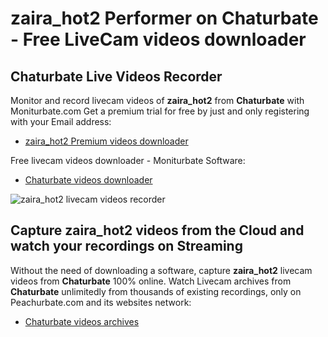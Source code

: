 # zaira_hot2 Performer on Chaturbate - Free LiveCam videos downloader

## Chaturbate Live Videos Recorder

Monitor and record livecam videos of **zaira_hot2** from **Chaturbate** with Moniturbate.com
Get a premium trial for free by just and only registering with your Email address:
* [zaira_hot2 Premium videos downloader](https://moniturbate.com/request-demo-licence-key.html)

Free livecam videos downloader - Moniturbate Software:
* [Chaturbate videos downloader](https://moniturbate.com/moniturbate-download-software.html)

![zaira_hot2 livecam videos recorder](https://peachurnet.com/templates/moniturbate-software.png)


## Capture zaira_hot2 videos from the Cloud and watch your recordings on Streaming

Without the need of downloading a software, capture **zaira_hot2** livecam videos from **Chaturbate** 100% online.
Watch Livecam archives from **Chaturbate** unlimitedly from thousands of existing recordings, only on Peachurbate.com and its websites network:
* [Chaturbate videos archives](https://peachurnet.com/)